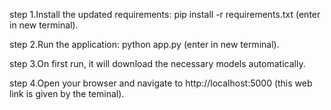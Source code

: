 step 1.Install the updated requirements:
pip install -r requirements.txt (enter in new terminal).

step 2.Run the application:
python app.py  (enter in new terminal).

step 3.On first run, it will download the necessary models automatically.

step 4.Open your browser and navigate to http://localhost:5000 (this web link is given by the teminal).

